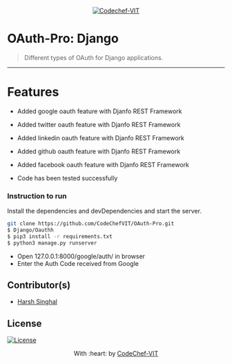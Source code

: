 <p align="center"><a href="http://www.codechefvit.com" target="_blank"><img src="https://s3.amazonaws.com/codechef_shared/sites/all/themes/abessive/logo-3.png" title="CodeChef-VIT" alt="Codechef-VIT"></a>
</p>

# OAuth-Pro: Django
> Different types of OAuth for Django applications.
---


# Features
- Added google oauth feature with Djanfo REST Framework
- Added twitter oauth feature with Djanfo REST Framework
- Added linkedin oauth feature with Djanfo REST Framework
- Added github oauth feature with Djanfo REST Framework
- Added facebook oauth feature with Djanfo REST Framework

- Code has been tested successfully

### Instruction to run 

Install the dependencies and devDependencies and start the server.

```sh
git clone https://github.com/CodeChefVIT/OAuth-Pro.git
$ Django/Oauthh
$ pip3 install -r requirements.txt
$ python3 manage.py runserver
```

- Open 127.0.0.1:8000/google/auth/ in browser
- Enter the Auth Code received from Google

## Contributor(s)
- [Harsh Singhal](https://github.com/hsrambo07)

## License
[![License](http://img.shields.io/:license-mit-blue.svg?style=flat-square)](http://badges.mit-license.org)

<p align="center">
	With :heart: by <a href="http://www.codechefvit.com" target="_blank">CodeChef-VIT</a>
</p>